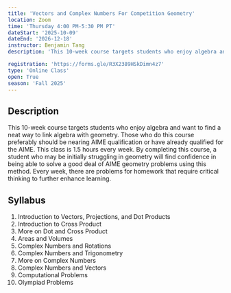 ```yaml
---
title: 'Vectors and Complex Numbers For Competition Geometry'
location: Zoom
time: 'Thursday 4:00 PM-5:30 PM PT' 
dateStart: '2025-10-09'
dateEnd: '2026-12-18'
instructor: Benjamin Tang
description: 'This 10-week course targets students who enjoy algebra and want to find a neat way to link algebra with geometry.'

registration: 'https://forms.gle/R3X2389HSkDimn4z7'
type: 'Online Class'
open: True
season: 'Fall 2025'
---
```


## Description

This 10-week course targets students who enjoy algebra and want to find a neat way to link algebra with geometry. Those who do this course preferably should be nearing AIME qualification or have already qualified for the AIME. This class is 1.5 hours every week. By completing this course, a student who may be initially struggling in geometry will find confidence in being able to solve a good deal of AIME geometry problems using this method. Every week, there are problems for homework that require critical thinking to further enhance learning.

## Syllabus

1. Introduction to Vectors, Projections, and Dot Products
2. Introduction to Cross Product
3. More on Dot and Cross Product
4. Areas and Volumes
5. Complex Numbers and Rotations
6. Complex Numbers and Trigonometry
7. More on Complex Numbers
8. Complex Numbers and Vectors
9. Computational Problems
10. Olympiad Problems